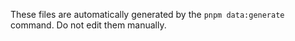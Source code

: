 These files are automatically generated by the `pnpm data:generate` command. Do not edit them manually.
